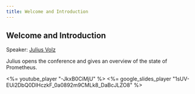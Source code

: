 ```yaml
---
title: Welcome and Introduction
---
```


## Welcome and Introduction

Speaker: [Julius Volz](/2016-berlin/speakers/julius-volz/)

Julius opens the conference and gives an overview of the state of Prometheus.

<%= youtube_player "-JkxB0CiMjU" %>
<%= google_slides_player "1sUV-EUi2DbQ0DIHczkF_0a0892m9CMLk8_DaBcJLZO8" %>
